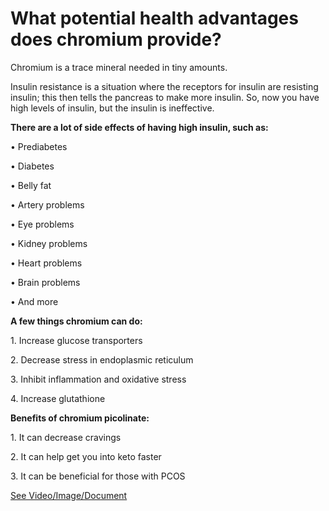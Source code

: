 # What potential health advantages does chromium provide?

Chromium is a trace mineral needed in tiny amounts. 

Insulin resistance is a situation where the receptors for insulin are resisting insulin; this then tells the pancreas to make more insulin. So, now you have high levels of insulin, but the insulin is ineffective. 

**There are a lot of side effects of having high insulin, such as:**

• Prediabetes

• Diabetes

• Belly fat

• Artery problems

• Eye problems 

• Kidney problems

• Heart problems

• Brain problems

• And more

**A few things chromium can do:** 

1\. Increase glucose transporters

2\. Decrease stress in endoplasmic reticulum

3\. Inhibit inflammation and oxidative stress 

4\. Increase glutathione 

**Benefits of chromium picolinate:**

1\. It can decrease cravings 

2\. It can help get you into keto faster 

3\. It can be beneficial for those with PCOS 

 [See Video/Image/Document](https://hls-player.drberg.com/asset?path=migrated-assets/use-chromium-picolinate-for-insulin-resistance-benefits-of-chromium-drberg)
